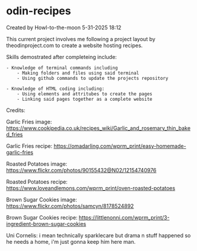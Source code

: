 # odin-recipes

Created by Howl-to-the-moon 5-31-2025 18:12

This current project involves me following a project layout by theodinproject.com to create a website hosting recipes.

Skills demostrated after completeing include:

    - Knowledge of terminal commands including
        - Making folders and files using said terminal
        - Using github commands to update the projects repository
        
    - Knowledge of HTML coding including:
        - Using elements and attritubes to create the pages
        - Linking said pages together as a complete website



Credits:

Garlic Fries image: https://www.cookipedia.co.uk/recipes_wiki/Garlic_and_rosemary_thin_baked_fries

Garlic Fries recipe: https://omadarling.com/wprm_print/easy-homemade-garlic-fries

Roasted Potatoes image: https://www.flickr.com/photos/90155432@N02/12154740976

Roasted Potatoes recipe: https://www.loveandlemons.com/wprm_print/oven-roasted-potatoes

Brown Sugar Cookies image: https://www.flickr.com/photos/samcyn/8178524892

Brown Sugar Cookies recipe: https://littlenonni.com/wprm_print/3-ingredient-brown-sugar-cookies

Uni Cornelis: i mean technically sparklecare but drama n stuff happened so he needs a home,
              i'm just gonna keep him here man.